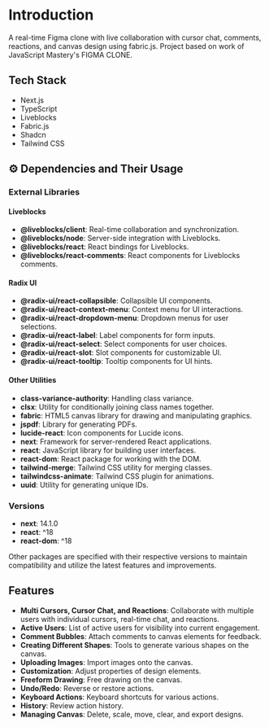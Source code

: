 # Introduction

A real-time Figma clone with live collaboration with cursor chat, comments, reactions, and canvas design using fabric.js.
Project based on work of JavaScript Mastery's FIGMA CLONE.

## Tech Stack

- Next.js
- TypeScript
- Liveblocks
- Fabric.js
- Shadcn
- Tailwind CSS

## ⚙️ Dependencies and Their Usage

### External Libraries

#### Liveblocks

- **@liveblocks/client**: Real-time collaboration and synchronization.
- **@liveblocks/node**: Server-side integration with Liveblocks.
- **@liveblocks/react**: React bindings for Liveblocks.
- **@liveblocks/react-comments**: React components for Liveblocks comments.

#### Radix UI

- **@radix-ui/react-collapsible**: Collapsible UI components.
- **@radix-ui/react-context-menu**: Context menu for UI interactions.
- **@radix-ui/react-dropdown-menu**: Dropdown menus for user selections.
- **@radix-ui/react-label**: Label components for form inputs.
- **@radix-ui/react-select**: Select components for user choices.
- **@radix-ui/react-slot**: Slot components for customizable UI.
- **@radix-ui/react-tooltip**: Tooltip components for UI hints.

#### Other Utilities

- **class-variance-authority**: Handling class variance.
- **clsx**: Utility for conditionally joining class names together.
- **fabric**: HTML5 canvas library for drawing and manipulating graphics.
- **jspdf**: Library for generating PDFs.
- **lucide-react**: Icon components for Lucide icons.
- **next**: Framework for server-rendered React applications.
- **react**: JavaScript library for building user interfaces.
- **react-dom**: React package for working with the DOM.
- **tailwind-merge**: Tailwind CSS utility for merging classes.
- **tailwindcss-animate**: Tailwind CSS plugin for animations.
- **uuid**: Utility for generating unique IDs.

### Versions

- **next**: 14.1.0
- **react**: ^18
- **react-dom**: ^18

Other packages are specified with their respective versions to maintain compatibility and utilize the latest features and improvements.

## Features

- **Multi Cursors, Cursor Chat, and Reactions**: Collaborate with multiple users with individual cursors, real-time chat, and reactions.
- **Active Users**: List of active users for visibility into current engagement.
- **Comment Bubbles**: Attach comments to canvas elements for feedback.
- **Creating Different Shapes**: Tools to generate various shapes on the canvas.
- **Uploading Images**: Import images onto the canvas.
- **Customization**: Adjust properties of design elements.
- **Freeform Drawing**: Free drawing on the canvas.
- **Undo/Redo**: Reverse or restore actions.
- **Keyboard Actions**: Keyboard shortcuts for various actions.
- **History**: Review action history.
- **Managing Canvas**: Delete, scale, move, clear, and export designs.